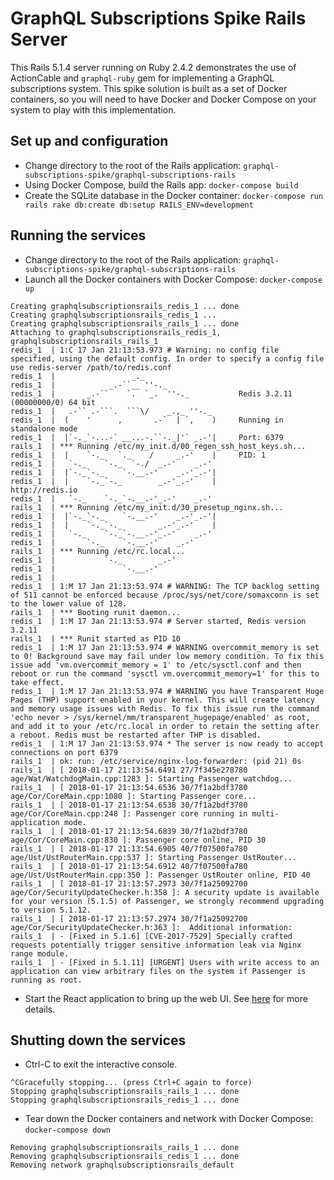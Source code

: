 # GraphQL Subscriptions Spike Rails Server

This Rails 5.1.4 server running on Ruby 2.4.2 demonstrates the use of ActionCable 
and `graphql-ruby` gem for implementing a GraphQL subscriptions system. This spike solution is built as
a set of Docker containers, so you will need to have Docker and Docker Compose on your system to play 
with this implementation. 

## Set up and configuration
- Change directory to the root of the Rails application: `graphql-subscriptions-spike/graphql-subscriptions-rails`
- Using Docker Compose, build the Rails app: `docker-compose build`
- Create the SQLite database in the Docker container: `docker-compose run rails rake db:create db:setup RAILS_ENV=development` 



## Running the services

- Change directory to the root of the Rails application: `graphql-subscriptions-spike/graphql-subscriptions-rails`
- Launch all the Docker containers with Docker Compose: `docker-compose up`

```
Creating graphqlsubscriptionsrails_redis_1 ... done
Creating graphqlsubscriptionsrails_redis_1 ... 
Creating graphqlsubscriptionsrails_rails_1 ... done
Attaching to graphqlsubscriptionsrails_redis_1, graphqlsubscriptionsrails_rails_1
redis_1  | 1:C 17 Jan 21:13:53.973 # Warning: no config file specified, using the default config. In order to specify a config file use redis-server /path/to/redis.conf
redis_1  |                 _._                                                  
redis_1  |            _.-``__ ''-._                                             
redis_1  |       _.-``    `.  `_.  ''-._           Redis 3.2.11 (00000000/0) 64 bit
redis_1  |   .-`` .-```.  ```\/    _.,_ ''-._                                   
redis_1  |  (    '      ,       .-`  | `,    )     Running in standalone mode
redis_1  |  |`-._`-...-` __...-.``-._|'` _.-'|     Port: 6379
rails_1  | *** Running /etc/my_init.d/00_regen_ssh_host_keys.sh...
redis_1  |  |    `-._   `._    /     _.-'    |     PID: 1
redis_1  |   `-._    `-._  `-./  _.-'    _.-'                                   
redis_1  |  |`-._`-._    `-.__.-'    _.-'_.-'|                                  
redis_1  |  |    `-._`-._        _.-'_.-'    |           http://redis.io        
redis_1  |   `-._    `-._`-.__.-'_.-'    _.-'                                   
rails_1  | *** Running /etc/my_init.d/30_presetup_nginx.sh...
redis_1  |  |`-._`-._    `-.__.-'    _.-'_.-'|                                  
redis_1  |  |    `-._`-._        _.-'_.-'    |                                  
redis_1  |   `-._    `-._`-.__.-'_.-'    _.-'                                   
redis_1  |       `-._    `-.__.-'    _.-'                                       
rails_1  | *** Running /etc/rc.local...
redis_1  |           `-._        _.-'                                           
redis_1  |               `-.__.-'                                               
redis_1  | 
redis_1  | 1:M 17 Jan 21:13:53.974 # WARNING: The TCP backlog setting of 511 cannot be enforced because /proc/sys/net/core/somaxconn is set to the lower value of 128.
rails_1  | *** Booting runit daemon...
redis_1  | 1:M 17 Jan 21:13:53.974 # Server started, Redis version 3.2.11
rails_1  | *** Runit started as PID 10
redis_1  | 1:M 17 Jan 21:13:53.974 # WARNING overcommit_memory is set to 0! Background save may fail under low memory condition. To fix this issue add 'vm.overcommit_memory = 1' to /etc/sysctl.conf and then reboot or run the command 'sysctl vm.overcommit_memory=1' for this to take effect.
redis_1  | 1:M 17 Jan 21:13:53.974 # WARNING you have Transparent Huge Pages (THP) support enabled in your kernel. This will create latency and memory usage issues with Redis. To fix this issue run the command 'echo never > /sys/kernel/mm/transparent_hugepage/enabled' as root, and add it to your /etc/rc.local in order to retain the setting after a reboot. Redis must be restarted after THP is disabled.
redis_1  | 1:M 17 Jan 21:13:53.974 * The server is now ready to accept connections on port 6379
rails_1  | ok: run: /etc/service/nginx-log-forwarder: (pid 21) 0s
rails_1  | [ 2018-01-17 21:13:54.6491 27/7f345e278780 age/Wat/WatchdogMain.cpp:1283 ]: Starting Passenger watchdog...
rails_1  | [ 2018-01-17 21:13:54.6536 30/7f1a2bdf3780 age/Cor/CoreMain.cpp:1080 ]: Starting Passenger core...
rails_1  | [ 2018-01-17 21:13:54.6538 30/7f1a2bdf3780 age/Cor/CoreMain.cpp:248 ]: Passenger core running in multi-application mode.
rails_1  | [ 2018-01-17 21:13:54.6839 30/7f1a2bdf3780 age/Cor/CoreMain.cpp:830 ]: Passenger core online, PID 30
rails_1  | [ 2018-01-17 21:13:54.6905 40/7f07500fa780 age/Ust/UstRouterMain.cpp:537 ]: Starting Passenger UstRouter...
rails_1  | [ 2018-01-17 21:13:54.6912 40/7f07500fa780 age/Ust/UstRouterMain.cpp:350 ]: Passenger UstRouter online, PID 40
rails_1  | [ 2018-01-17 21:13:57.2973 30/7f1a25092700 age/Cor/SecurityUpdateChecker.h:358 ]: A security update is available for your version (5.1.5) of Passenger, we strongly recommend upgrading to version 5.1.12.
rails_1  | [ 2018-01-17 21:13:57.2974 30/7f1a25092700 age/Cor/SecurityUpdateChecker.h:363 ]:  Additional information: 
rails_1  | - [Fixed in 5.1.6] [CVE-2017-7529] Specially crafted requests potentially trigger sensitive information leak via Nginx range module.
rails_1  | - [Fixed in 5.1.11] [URGENT] Users with write access to an application can view arbitrary files on the system if Passenger is running as root.
```

- Start the React application to bring up the web UI. 
See [here](https://github.com/SenteraLLC/graphql-subscriptions-spike/tree/master/graphql-subscriptions-react) for more details.

## Shutting down the services

- Ctrl-C to exit the interactive console. 

```
^CGracefully stopping... (press Ctrl+C again to force)
Stopping graphqlsubscriptionsrails_rails_1 ... done
Stopping graphqlsubscriptionsrails_redis_1 ... done
```

- Tear down the Docker containers and network with Docker Compose: `docker-compose down`

```
Removing graphqlsubscriptionsrails_rails_1 ... done
Removing graphqlsubscriptionsrails_redis_1 ... done
Removing network graphqlsubscriptionsrails_default
```

